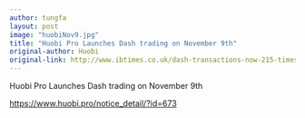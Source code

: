 ```yaml
---
author: tungfa
layout: post
image: "huobiNov9.jpg"
title: "Huobi Pro Launches Dash trading on November 9th"
original-author: Huobi 
original-link: http://www.ibtimes.co.uk/dash-transactions-now-215-times-cheaper-bitcoin-1646464
---
```


Huobi Pro Launches Dash trading on November 9th

<https://www.huobi.pro/notice_detail/?id=673>

